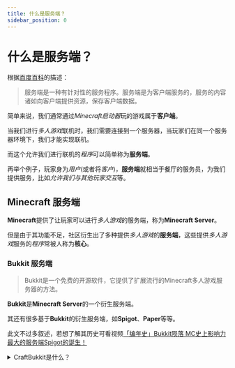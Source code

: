 ```yaml
---
title: 什么是服务端？
sidebar_position: 0
---
```


# 什么是服务端？

根据[百度百科](https://baike.baidu.com/item/%E6%9C%8D%E5%8A%A1%E7%AB%AF/6492316)的描述：

> 服务端是一种有针对性的服务程序。服务端是为客户端服务的，服务的内容诸如向客户端提供资源，保存客户端数据。

简单来说，我们通常通过*Minecraft启动器*玩的游戏属于**客户端**。

当我们进行*多人游戏*联机时，我们需要连接到一个服务器，当玩家们在同一个服务器环境下，我们才能实现联机。

而这个允许我们进行联机的*程序*可以简单称为**服务端**。

再举个例子，玩家身为*用户*(或者将*客户*)，**服务端**就相当于餐厅的服务员，为我们提供服务，比如*允许我们与其他玩家交互*等。

## Minecraft 服务端

**Minecraft**提供了让玩家可以进行*多人游戏*的服务端，称为**Minecraft Server**。

但是由于其功能不足，社区衍生出了多种提供*多人游戏*的**服务端**，这些提供*多人游戏*服务的*程序*常被人称为**核心**。

### Bukkit 服务端

> Bukkit是一个免费的开源软件，它提供了扩展流行的Minecraft多人游戏服务器的方法。

**Bukkit**是**Minecraft Server**的一个衍生服务端。

其还有很多基于**Bukkit**的衍生服务端，如**Spigot**、**Paper**等等。

此文不过多叙述，若想了解其历史可看视频[「编年史」Bukkit陨落 MC史上影响力最大的服务端Spigot的诞生！](https://www.bilibili.com/video/BV134411p7w5/)

<details>

  <summary>CraftBukkit是什么？</summary>

  准确来说，**Bukkit**不仅仅只是指一种**衍生服务端**(或者说**Bukkit Server**)，

  **Bukkit** 还可以指 **BukkitAPI**，面向开发者开发**Bukkit插件**的一套API。

  而**CraftBukkit**是对于**BukkitAPI**的具体实现，基于**Minecraft Server**，通过修改其代码封装成**BukkitAPI**供给开发者使用，同时可以是运行**Bukkit Server**的入口。

</details>